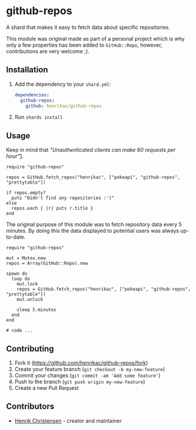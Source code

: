 # github-repos

A shard that makes it easy to fetch data about specific repositories.  

This module was original made as part of a personal project which is why only a few properties has been added to `GitHub::Repo`, however, contributions are very welcome ;).

## Installation

1. Add the dependency to your `shard.yml`:

   ```yaml
   dependencies:
     github-repos:
       github: henrikac/github-repos
   ```

2. Run `shards install`

## Usage

Keep in mind that *"Unauthenticated clients can make 60 requests per hour"*[1](https://docs.github.com/en/rest/guides/getting-started-with-the-rest-api#authentication).

```crystal
require "github-repos"

repos = GitHub.fetch_repos("henrikac", ["pokeapi", "github-repos", "prettytable"])

if repos.empty?
  puts "Didn't find any repositories :'("
else
  repos.each { |r| puts r.title }
end
```

The original purpose of this module was to fetch repository data every 5 minutes. By doing this the data displayed to potential users was always up-to-date.

```crystal
require "github-repos"

mut = Mutex.new
repos = Array(GitHub::Repo).new

spawn do
  loop do
    mut.lock
	repos = GitHub.fetch_repos("henrikac", ["pokeapi", "github-repos", "prettytable"])
	mut.unlock

	sleep 5.minutes
  end
end

# code ...
```

## Contributing

1. Fork it (<https://github.com/henrikac/github-repos/fork>)
2. Create your feature branch (`git checkout -b my-new-feature`)
3. Commit your changes (`git commit -am 'Add some feature'`)
4. Push to the branch (`git push origin my-new-feature`)
5. Create a new Pull Request

## Contributors

- [Henrik Christensen](https://github.com/henrikac) - creator and maintainer

